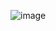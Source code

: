 ![image](https://user-images.githubusercontent.com/64565005/171325448-b218734b-f0b2-459b-b7dd-f30ff9eacc8b.png)
